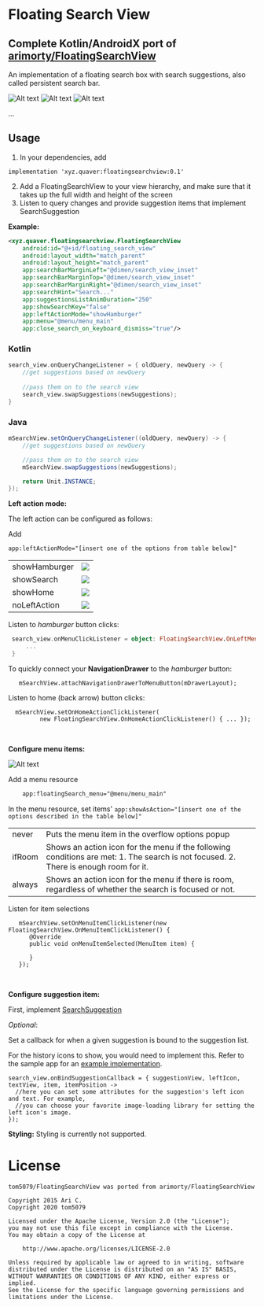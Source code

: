 Floating Search View
=============
## Complete Kotlin/AndroidX port of [arimorty/FloatingSearchView](https://github.com/arimorty/floatingsearchview)

An implementation of a floating search box with search suggestions, also called persistent search bar.

![Alt text](https://github.com/arimorty/floatingsearchview/blob/master/images/150696.gif)
![Alt text](https://github.com/arimorty/floatingsearchview/blob/master/images/1506tq.gif)
![Alt text](https://github.com/arimorty/floatingsearchview/blob/master/images/1508kn.gif)

...


Usage
-----

1. In your dependencies, add
```
implementation 'xyz.quaver:floatingsearchview:0.1'
```
2. Add a FloatingSearchView to your view hierarchy, and make sure that it takes
   up the full width and height of the screen
3. Listen to query changes and provide suggestion items that implement SearchSuggestion

**Example:**

```xml
<xyz.quaver.floatingsearchview.FloatingSearchView
    android:id="@+id/floating_search_view"
    android:layout_width="match_parent"
    android:layout_height="match_parent"
    app:searchBarMarginLeft="@dimen/search_view_inset"
    app:searchBarMarginTop="@dimen/search_view_inset"
    app:searchBarMarginRight="@dimen/search_view_inset"
    app:searchHint="Search..."
    app:suggestionsListAnimDuration="250"
    app:showSearchKey="false"
    app:leftActionMode="showHamburger"
    app:menu="@menu/menu_main"
    app:close_search_on_keyboard_dismiss="true"/>
```

### Kotlin
```kotlin
search_view.onQueryChangeListener = { oldQuery, newQuery -> {
    //get suggestions based on newQuery
  
    //pass them on to the search view
    search_view.swapSuggestions(newSuggestions);
}
```

### Java
```java
mSearchView.setOnQueryChangeListener((oldQuery, newQuery) -> {
    //get suggestions based on newQuery

    //pass them on to the search view
    mSearchView.swapSuggestions(newSuggestions);

    return Unit.INSTANCE;
});
```

**Left action mode:**

The left action can be configured as follows:

Add 
```xml
app:leftActionMode="[insert one of the options from table below]"
```

<table>
    <tr>
        <td>showHamburger</td>
        <td><img src="https://github.com/arimorty/floatingsearchview/blob/develop/images/vf2oi.gif"/></td>       
    </tr>    
    <tr>
       <td>showSearch</td>
       <td><img src="https://github.com/arimorty/floatingsearchview/blob/develop/images/vf91i.gif"/></td>        
    <tr>
        <td>showHome</td>
        <td><img src="https://github.com/arimorty/floatingsearchview/blob/develop/images/vf9cp.gif"/></td>       
    </tr>   
    <tr>
        <td>noLeftAction</td>
        <td><img src="https://github.com/arimorty/floatingsearchview/blob/develop/images/vf2ii.gif"/></td>       
    </tr>
</table>

Listen to *hamburger* button clicks:
```kotlin
 search_view.onMenuClickListener = object: FloatingSearchView.OnLeftMenuClickListener {
     ...
 }        
```

To quickly connect your **NavigationDrawer** to the *hamburger* button:
```
   mSearchView.attachNavigationDrawerToMenuButton(mDrawerLayout);
```

Listen to home (back arrow) button clicks:
```
  mSearchView.setOnHomeActionClickListener(
         new FloatingSearchView.OnHomeActionClickListener() { ... });       
```

<br/>

**Configure menu items:**

![Alt text](/images/150sg9.gif)

Add a menu resource
```xml
    app:floatingSearch_menu="@menu/menu_main"
```

In the menu resource, set items' ```app:showAsAction="[insert one of the options described in the table below]"```

<table>
    <tr>
        <td>never</td>
        <td>Puts the menu item in the overflow options popup</td>
    </tr>
    <tr>
       <td>ifRoom</td>
       <td>Shows an action icon for the menu if the following conditions are met:
       1. The search is not focused.
       2. There is enough room for it.
       </td>
    </tr>
    <tr>
        <td>always</td>
        <td>Shows an action icon for the menu if there is room, regardless of whether the search is focused or not.</td>
    </tr>   
</table>

Listen for item selections 
```  
   mSearchView.setOnMenuItemClickListener(new FloatingSearchView.OnMenuItemClickListener() {
      @Override
      public void onMenuItemSelected(MenuItem item) {                  
            
      }
   });
```

<br/>


**Configure suggestion item:**

First, implement [SearchSuggestion](https://github.com/tom5079/floatingsearchview/blob/master/library/src/main/kotlin/xyz/quaver/floatingsearchview/suggestions/model/SearchSuggestion.java) 

*Optional*:

Set a callback for when a given suggestion is bound to the suggestion list.

For the history icons to show, you would need to implement this. Refer to the sample app for an [example implementation](https://github.com/tom5079/FloatingSearchView/blob/master/app/src/main/java/xyz/quaver/floatingsearchview/sample/fragment/ScrollingSearchExampleFragment.java#L222).
``` 
search_view.onBindSuggestionCallback = { suggestionView, leftIcon, textView, item, itemPosition ->
  //here you can set some attributes for the suggestion's left icon and text. For example,
  //you can choose your favorite image-loading library for setting the left icon's image.
});
``` 

**Styling:**
Styling is currently not supported.

License
=======
    tom5079/FloatingSearchView was ported from arimorty/FloatingSearchView

    Copyright 2015 Ari C.
    Copyright 2020 tom5079

    Licensed under the Apache License, Version 2.0 (the "License");
    you may not use this file except in compliance with the License.
    You may obtain a copy of the License at

        http://www.apache.org/licenses/LICENSE-2.0

    Unless required by applicable law or agreed to in writing, software
    distributed under the License is distributed on an "AS IS" BASIS,
    WITHOUT WARRANTIES OR CONDITIONS OF ANY KIND, either express or implied.
    See the License for the specific language governing permissions and
    limitations under the License.
